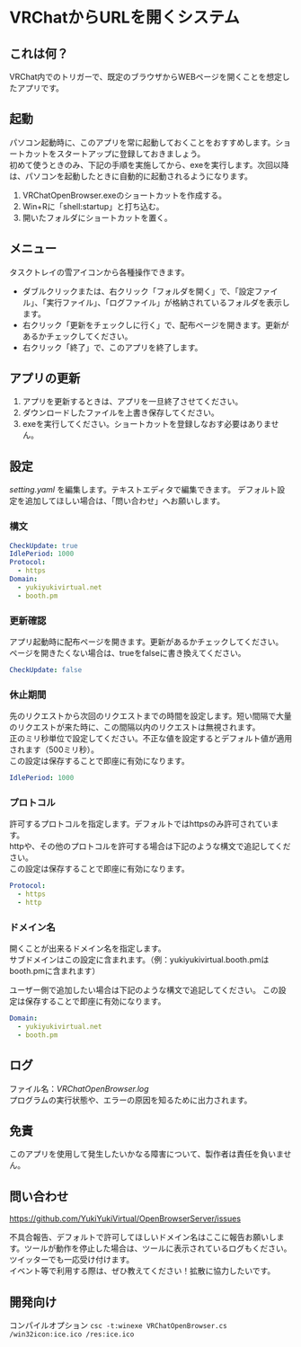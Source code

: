 # VRChatからURLを開くシステム
## これは何？
VRChat内でのトリガーで、既定のブラウザからWEBページを開くことを想定したアプリです。

## 起動
パソコン起動時に、このアプリを常に起動しておくことをおすすめします。ショートカットをスタートアップに登録しておきましょう。  
初めて使うときのみ、下記の手順を実施してから、exeを実行します。次回以降は、パソコンを起動したときに自動的に起動されるようになります。

1. VRChatOpenBrowser.exeのショートカットを作成する。
2. Win+Rに「shell:startup」と打ち込む。
3. 開いたフォルダにショートカットを置く。

## メニュー
タスクトレイの雪アイコンから各種操作できます。

- ダブルクリックまたは、右クリック「フォルダを開く」で、「設定ファイル」、「実行ファイル」、「ログファイル」が格納されているフォルダを表示します。
- 右クリック「更新をチェックしに行く」で、配布ページを開きます。更新があるかチェックしてください。
- 右クリック「終了」で、このアプリを終了します。

## アプリの更新
1. アプリを更新するときは、アプリを一旦終了させてください。
2. ダウンロードしたファイルを上書き保存してください。
3. exeを実行してください。ショートカットを登録しなおす必要はありません。

## 設定
*setting.yaml* を編集します。テキストエディタで編集できます。
デフォルト設定を追加してほしい場合は、「問い合わせ」へお願いします。

### 構文
```yaml
CheckUpdate: true
IdlePeriod: 1000
Protocol:
  - https
Domain:
  - yukiyukivirtual.net
  - booth.pm
```

### 更新確認
アプリ起動時に配布ページを開きます。更新があるかチェックしてください。
ページを開きたくない場合は、trueをfalseに書き換えてください。

```yaml
CheckUpdate: false
```

### 休止期間
先のリクエストから次回のリクエストまでの時間を設定します。短い間隔で大量のリクエストが来た時に、この間隔以内のリクエストは無視されます。  
正のミリ秒単位で設定してください。不正な値を設定するとデフォルト値が適用されます（500ミリ秒）。  
この設定は保存することで即座に有効になります。

```yaml
IdlePeriod: 1000
```

### プロトコル
許可するプロトコルを指定します。デフォルトではhttpsのみ許可されています。  
httpや、その他のプロトコルを許可する場合は下記のような構文で追記してください。  
この設定は保存することで即座に有効になります。

```yaml
Protocol:
  - https
  - http
```

### ドメイン名
開くことが出来るドメイン名を指定します。  
サブドメインはこの設定に含まれます。（例：yukiyukivirtual.booth.pmはbooth.pmに含まれます）

ユーザー側で追加したい場合は下記のような構文で追記してください。
この設定は保存することで即座に有効になります。

```yaml
Domain:
  - yukiyukivirtual.net
  - booth.pm
```

## ログ
ファイル名：*VRChatOpenBrowser.log*  
プログラムの実行状態や、エラーの原因を知るために出力されます。

## 免責
このアプリを使用して発生したいかなる障害について、製作者は責任を負いません。

## 問い合わせ
https://github.com/YukiYukiVirtual/OpenBrowserServer/issues

不具合報告、デフォルトで許可してほしいドメイン名はここに報告お願いします。ツールが動作を停止した場合は、ツールに表示されているログもください。ツイッターでも一応受け付けます。  
イベント等で利用する際は、ぜひ教えてください！拡散に協力したいです。

## 開発向け
コンパイルオプション `csc -t:winexe VRChatOpenBrowser.cs /win32icon:ice.ico /res:ice.ico`
